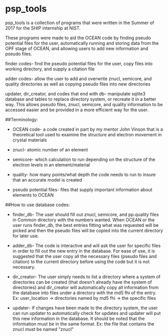 # psp_tools

psp_tools is a collection of programs that were written in the Summer of 2017 for the SHIP internship at NIST.

These programs were made to aid the OCEAN code by finding pseudo potential files for the user,
automatically running and storing data from the OPF stage of OCEAN, and allowing users to add new information and pseudo files.

finder codes- find the pseudo potential files for the user, copy files into working directory, and supply a citation file

adder codes- allow the user to add and overwrite znucl, semicore, and quality directories as well as copying pseudo files into new directories

updater, dir_creator, and codes that end with db- manipulate sqlite3 database and tables to replace directory system, 
or recreate it in a better way. This allows pseudo files, znucl, semicore, and quality information to be accessed easier
and be provided in a more efficient way for the user. 

##Terminology:

- OCEAN code- a code created in part by my mentor John Vinson that is a theoretical tool used to examine the structure and electron movement
in crystal materials

- znucl- atomic number of an element

- semicore- which calculation to run depending on the structure of the electron levels in an element/material

- quality- how many points/what depth the code needs to run to insure that an accurate model is created

- pseudo potential files- files that supply important information about elements to OCEAN

##How to use database codes:

- finder_db- The user should fill out znucl, semicore, and pp.quality files in Common directory with the numbers wanted. When 
OCEAN or the user runs finder_db, the best entries fitting what was requested will be picked and then the pseudo files will be 
copied into the current directory for later use.

- adder_db- The code is interactive and will ask the user for specific files in order to fill out the new entry in the
database. For ease of use, it is suggested that the user copy all the necessary files (pseudo files and citation) to the 
current directory before using the code but it is not necessary. 

- dir_creator- The user simply needs to list a directory where a system of directories can be created (that doesn't 
already have the system of directories) and dir_creator will automatically copy all information from the database into files
under a directory with the md5 fhi of the entry. Ex: user_location -> directories named by md5 fhi -> the specific files

- updater- If changes have been made to the directory system, the user can run updater to automatically check for updates
and updater will put this new information in the database. It should be noted that the information must be in the same
format. Ex: the file that contains the znucl must be named "znucl"
